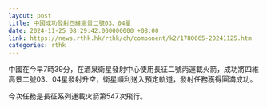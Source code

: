 ```yaml
---
layout: post
title: 中國成功發射四維高景二號03、04星
date: 2024-11-25 08:29:42.000000000 +08:00
link: https://news.rthk.hk/rthk/ch/component/k2/1780665-20241125.htm
categories: rthk
---
```


中國在今早7時39分，在酒泉衛星發射中心使用長征二號丙運載火箭，成功將四維高景二號03、04星發射升空，衛星順利送入預定軌道，發射任務獲得圓滿成功。

今次任務是長征系列運載火箭第547次飛行。
